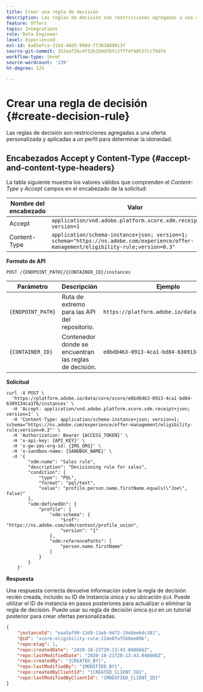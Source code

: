 ```yaml
---
title: Crear una regla de decisión
description: Las reglas de decisión son restricciones agregadas a una oferta personalizada y aplicadas a un perfil para determinar la idoneidad.
feature: Offers
topic: Integrations
role: Data Engineer
level: Experienced
exl-id: 6a05efca-31bd-46d5-998d-ff3038d9013f
source-git-commit: 353aaf2bc4f32b1b0d7bfc2f7f4f48537cc79df4
workflow-type: tm+mt
source-wordcount: '139'
ht-degree: 12%

---
```


# Crear una regla de decisión {#create-decision-rule}

Las reglas de decisión son restricciones agregadas a una oferta personalizada y aplicadas a un perfil para determinar la idoneidad.

## Encabezados Accept y Content-Type {#accept-and-content-type-headers}

La tabla siguiente muestra los valores válidos que comprenden el *Content-Type* y *Accept* campos en el encabezado de la solicitud:

| Nombre del encabezado | Valor |
| ----------- | ----- |
| Accept | `application/vnd.adobe.platform.xcore.xdm.receipt+json; version=1` |
| Content-Type | `application/schema-instance+json; version=1;  schema="https://ns.adobe.com/experience/offer-management/eligibility-rule;version=0.3"` |

**Formato de API**

```http
POST /{ENDPOINT_PATH}/{CONTAINER_ID}/instances
```

| Parámetro | Descripción | Ejemplo |
| --------- | ----------- | ------- |
| `{ENDPOINT_PATH}` | Ruta de extremo para las API del repositorio. | `https://platform.adobe.io/data/core/xcore/` |
| `{CONTAINER_ID}` | Contenedor donde se encuentran las reglas de decisión. | `e0bd8463-0913-4ca1-bd84-6309134ca1f6` |

**Solicitud**

```shell
curl -X POST \
  'https://platform.adobe.io/data/core/xcore/e0bd8463-0913-4ca1-bd84-6309134ca1f6/instances' \
  -H 'Accept: application/vnd.adobe.platform.xcore.xdm.receipt+json; version=1' \
  -H 'Content-Type: application/schema-instance+json; version=1;  schema="https://ns.adobe.com/experience/offer-management/eligibility-rule;version=0.3"' \
  -H 'Authorization: Bearer {ACCESS_TOKEN}' \
  -H 'x-api-key: {API_KEY}' \
  -H 'x-gw-ims-org-id: {IMS_ORG}' \
  -H 'x-sandbox-name: {SANDBOX_NAME}' \
  -d '{
        "xdm:name": "Sales rule",
        "description": "Decisioning rule for sales",
        "condition": {
            "type": "PQL",
            "format": "pql/text",
            "value": "profile.person.name.firstName.equals(\"Joe\", false)"
        },
        "xdm:definedOn": {
            "profile": {
                "xdm:schema": {
                    "$ref": "https://ns.adobe.com/xdm/context/profile_union",
                    "version": "1"
                },
                "xdm:referencePaths": [
                    "person.name.firstName"
                ]
            }
        }
    }'
```

**Respuesta**

Una respuesta correcta devuelve información sobre la regla de decisión recién creada, incluido su ID de instancia única y su ubicación `@id`. Puede utilizar el ID de instancia en pasos posteriores para actualizar o eliminar la regla de decisión. Puede usar su regla de decisión única `@id` en un tutorial posterior para crear ofertas personalizadas.

```json
{
    "instanceId": "eaa5af90-13d9-11eb-9472-194dee6dc381",
    "@id": "xcore:eligibility-rule:124e0faf5b8ee89b",
    "repo:etag": 1,
    "repo:createdDate": "2020-10-21T20:13:43.048666Z",
    "repo:lastModifiedDate": "2020-10-21T20:13:43.048666Z",
    "repo:createdBy": "{CREATED_BY}",
    "repo:lastModifiedBy": "{MODIFIED_BY}",
    "repo:createdByClientId": "{CREATED_CLIENT_ID}",
    "repo:lastModifiedByClientId": "{MODIFIED_CLIENT_ID}"
}
```

